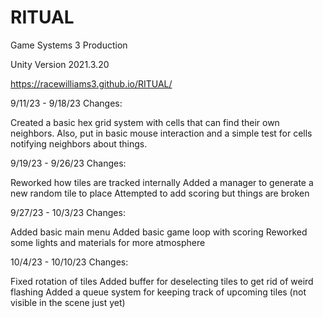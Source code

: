 # RITUAL
Game Systems 3 Production

Unity Version 2021.3.20

https://racewilliams3.github.io/RITUAL/

9/11/23 - 9/18/23 Changes:

Created a basic hex grid system with cells that can find their own neighbors. 
Also, put in basic mouse interaction and a simple test for cells notifying neighbors about things. 

9/19/23 - 9/26/23 Changes:

Reworked how tiles are tracked internally 
Added a manager to generate a new random tile to place 
Attempted to add scoring but things are broken 


9/27/23 - 10/3/23 Changes:

Added basic main menu
Added basic game loop with scoring 
Reworked some lights and materials for more atmosphere 

10/4/23 - 10/10/23 Changes:

Fixed rotation of tiles
Added buffer for deselecting tiles to get rid of weird flashing
Added a queue system for keeping track of upcoming tiles (not visible in the scene just yet)
